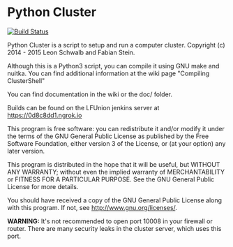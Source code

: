 Python Cluster
==============

[![Build Status](https://0d8c8dd1.ngrok.io/job/PythonCluster/badge/icon)](https://0d8c8dd1.ngrok.io/job/PythonCluster/)

Python Cluster is a script to setup and run a computer cluster.
Copyright (c) 2014 - 2015 Leon Schwalb and Fabian Stein.

Although this is a Python3 script, you can compile it using GNU make and nuitka. You can find additional information at 
the wiki page "Compiling ClusterShell"

You can find documentation in the wiki or the doc/ folder.

Builds can be found on the LFUnion jenkins server at https://0d8c8dd1.ngrok.io

This program is free software: you can redistribute it and/or modify
it under the terms of the GNU General Public License as published by
the Free Software Foundation, either version 3 of the License, or
(at your option) any later version.

This program is distributed in the hope that it will be useful,
but WITHOUT ANY WARRANTY; without even the implied warranty of
MERCHANTABILITY or FITNESS FOR A PARTICULAR PURPOSE.  See the
GNU General Public License for more details.

You should have received a copy of the GNU General Public License
along with this program.  If not, see http://www.gnu.org/licenses/.


**WARNING:**
It's not recommended to open port 10008 in your firewall or router.
There are many security leaks in the cluster server, which uses this port. 

